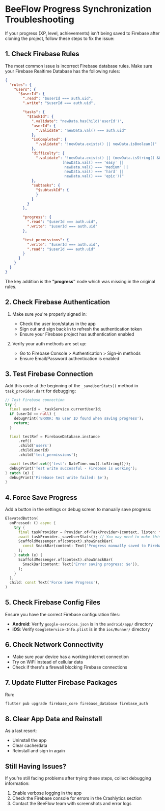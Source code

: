 # BeeFlow Progress Synchronization Troubleshooting

If your progress (XP, level, achievements) isn't being saved to Firebase after cloning the project, follow these steps to fix the issue:

## 1. Check Firebase Rules

The most common issue is incorrect Firebase database rules. Make sure your Firebase Realtime Database has the following rules:

```json
{
  "rules": {
    "users": {
      "$userId": {
        ".read": "$userId === auth.uid",
        ".write": "$userId === auth.uid",

        "tasks": {
          "$taskId": {
            ".validate": "newData.hasChild('userId')",
            "userId": {
              ".validate": "newData.val() === auth.uid"
            },
            "isCompleted": {
              ".validate": "!newData.exists() || newData.isBoolean()"
            },
            "difficulty": {
              ".validate": "!newData.exists() || (newData.isString() &&
                          (newData.val() === 'easy' ||
                           newData.val() === 'medium' ||
                           newData.val() === 'hard' ||
                           newData.val() === 'epic'))"
            },
            "subtasks": {
              "$subtaskId": {
              }
            }
          }
        },

        "progress": {
          ".read": "$userId === auth.uid",
          ".write": "$userId === auth.uid"
        },

        "test_permissions": {
          ".write": "$userId === auth.uid",
          ".read": "$userId === auth.uid"
        }
      }
    }
  }
}
```

The key addition is the **"progress"** node which was missing in the original rules.

## 2. Check Firebase Authentication

1. Make sure you're properly signed in:

   - Check the user icon/status in the app
   - Sign out and sign back in to refresh the authentication token
   - Ensure your Firebase project has authentication enabled

2. Verify your auth methods are set up:
   - Go to Firebase Console > Authentication > Sign-in methods
   - Ensure Email/Password authentication is enabled

## 3. Test Firebase Connection

Add this code at the beginning of the `_saveUserStats()` method in `task_provider.dart` for debugging:

```dart
// Test Firebase connection
try {
  final userId = _taskService.currentUserId;
  if (userId == null) {
    debugPrint('ERROR: No user ID found when saving progress');
    return;
  }

  final testRef = FirebaseDatabase.instance
      .ref()
      .child('users')
      .child(userId)
      .child('test_permissions');

  await testRef.set({'test': DateTime.now().toString()});
  debugPrint('Test write successful - Firebase is working');
} catch (e) {
  debugPrint('Firebase test write failed: $e');
}
```

## 4. Force Save Progress

Add a button in the settings or debug screen to manually save progress:

```dart
ElevatedButton(
  onPressed: () async {
    try {
      final taskProvider = Provider.of<TaskProvider>(context, listen: false);
      await taskProvider._saveUserStats(); // You may need to make this method public
      ScaffoldMessenger.of(context).showSnackBar(
        const SnackBar(content: Text('Progress manually saved to Firebase')),
      );
    } catch (e) {
      ScaffoldMessenger.of(context).showSnackBar(
        SnackBar(content: Text('Error saving progress: $e')),
      );
    }
  },
  child: const Text('Force Save Progress'),
)
```

## 5. Check Firebase Config Files

Ensure you have the correct Firebase configuration files:

- **Android**: Verify `google-services.json` is in the `android/app/` directory
- **iOS**: Verify `GoogleService-Info.plist` is in the `ios/Runner/` directory

## 6. Check Network Connectivity

- Make sure your device has a working internet connection
- Try on WiFi instead of cellular data
- Check if there's a firewall blocking Firebase connections

## 7. Update Flutter Firebase Packages

Run:

```bash
flutter pub upgrade firebase_core firebase_database firebase_auth
```

## 8. Clear App Data and Reinstall

As a last resort:

- Uninstall the app
- Clear cache/data
- Reinstall and sign in again

## Still Having Issues?

If you're still facing problems after trying these steps, collect debugging information:

1. Enable verbose logging in the app
2. Check the Firebase console for errors in the Crashlytics section
3. Contact the BeeFlow team with screenshots and error logs
